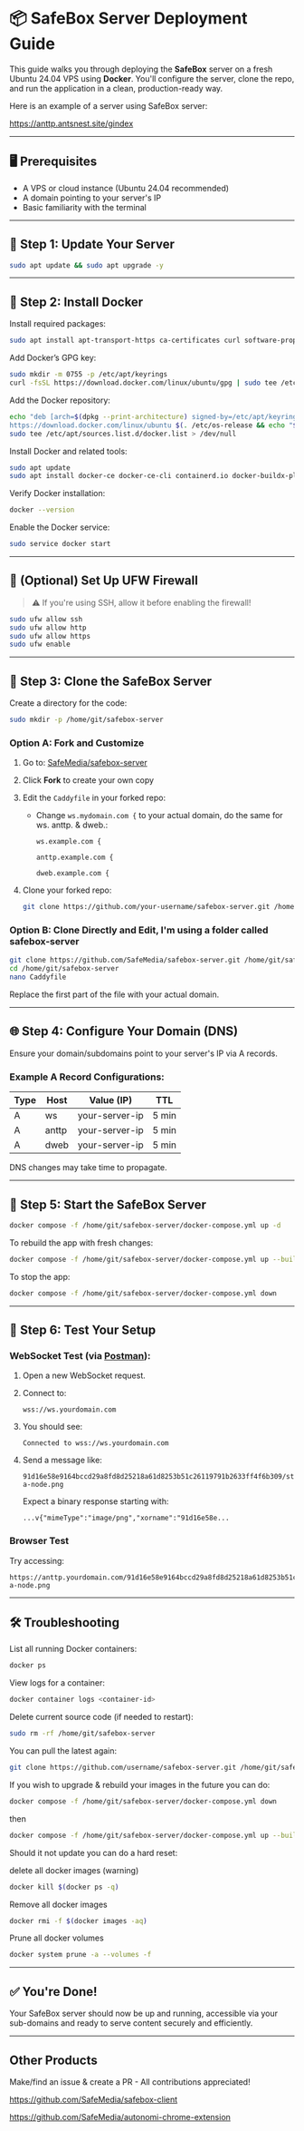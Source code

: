 # 📦 SafeBox Server Deployment Guide

This guide walks you through deploying the **SafeBox** server on a fresh Ubuntu 24.04 VPS using **Docker**. You'll configure the server, clone the repo, and run the application in a clean, production-ready way.

Here is an example of a server using SafeBox server:

https://anttp.antsnest.site/gindex

---

## 🖥️ Prerequisites

- A VPS or cloud instance (Ubuntu 24.04 recommended)
- A domain pointing to your server's IP
- Basic familiarity with the terminal

---

## 🚀 Step 1: Update Your Server

```bash
sudo apt update && sudo apt upgrade -y
```

---

## 🐳 Step 2: Install Docker

Install required packages:

```bash
sudo apt install apt-transport-https ca-certificates curl software-properties-common -y
```

Add Docker’s GPG key:

```bash
sudo mkdir -m 0755 -p /etc/apt/keyrings
curl -fsSL https://download.docker.com/linux/ubuntu/gpg | sudo tee /etc/apt/keyrings/docker.asc > /dev/null
```

Add the Docker repository:

```bash
echo "deb [arch=$(dpkg --print-architecture) signed-by=/etc/apt/keyrings/docker.asc] \
https://download.docker.com/linux/ubuntu $(. /etc/os-release && echo "$VERSION_CODENAME") stable" | \
sudo tee /etc/apt/sources.list.d/docker.list > /dev/null
```

Install Docker and related tools:

```bash
sudo apt update
sudo apt install docker-ce docker-ce-cli containerd.io docker-buildx-plugin docker-compose-plugin -y
```

Verify Docker installation:

```bash
docker --version
```

Enable the Docker service:

```bash
sudo service docker start
```

---

## 🔐 (Optional) Set Up UFW Firewall

> ⚠️ If you're using SSH, allow it before enabling the firewall!

```bash
sudo ufw allow ssh
sudo ufw allow http
sudo ufw allow https
sudo ufw enable
```

---

## 📁 Step 3: Clone the SafeBox Server

Create a directory for the code:

```bash
sudo mkdir -p /home/git/safebox-server
```

### Option A: Fork and Customize

1. Go to: [SafeMedia/safebox-server](https://github.com/SafeMedia/safebox-server)
2. Click **Fork** to create your own copy
3. Edit the `Caddyfile` in your forked repo:
   - Change `ws.mydomain.com {` to your actual domain, do the same for ws. anttp. & dweb.:
     ```text
     ws.example.com {
     ```
     ```text
     anttp.example.com {
     ```
     ```text
     dweb.example.com {
     ```

4. Clone your forked repo:
   ```bash
   git clone https://github.com/your-username/safebox-server.git /home/git/safebox-server
   ```

### Option B: Clone Directly and Edit, I'm using a folder called safebox-server

```bash
git clone https://github.com/SafeMedia/safebox-server.git /home/git/safebox-server
cd /home/git/safebox-server
nano Caddyfile
```

Replace the first part of the file with your actual domain.

---

## 🌐 Step 4: Configure Your Domain (DNS)

Ensure your domain/subdomains point to your server's IP via A records.

### Example A Record Configurations:

| Type | Host             | Value (IP)        | TTL   |
|------|------------------|-------------------|-------|
| A    | ws               | your-server-ip    | 5 min |
| A    | anttp            | your-server-ip    | 5 min |
| A    | dweb             | your-server-ip    | 5 min |

DNS changes may take time to propagate.

---

## 🧱 Step 5: Start the SafeBox Server

```bash
docker compose -f /home/git/safebox-server/docker-compose.yml up -d
```

To rebuild the app with fresh changes:

```bash
docker compose -f /home/git/safebox-server/docker-compose.yml up --build -d
```

To stop the app:

```bash
docker compose -f /home/git/safebox-server/docker-compose.yml down
```

---

## 🧪 Step 6: Test Your Setup

### WebSocket Test (via [Postman](https://www.postman.com/downloads/)):

1. Open a new WebSocket request.
2. Connect to:
   ```
   wss://ws.yourdomain.com
   ```
3. You should see:
   ```
   Connected to wss://ws.yourdomain.com
   ```

4. Send a message like:
   ```
   91d16e58e9164bccd29a8fd8d25218a61d8253b51c26119791b2633ff4f6b309/start-a-node.png
   ```

   Expect a binary response starting with:
   ```
   ...v{"mimeType":"image/png","xorname":"91d16e58e...
   ```

### Browser Test

Try accessing:

```
https://anttp.yourdomain.com/91d16e58e9164bccd29a8fd8d25218a61d8253b51c26119791b2633ff4f6b309/autonomi/start-a-node.png
```

---

## 🛠️ Troubleshooting

List all running Docker containers:

```bash
docker ps
```

View logs for a container:

```bash
docker container logs <container-id>
```

Delete current source code (if needed to restart):

```bash
sudo rm -rf /home/git/safebox-server
```

You can pull the latest again:

```bash
git clone https://github.com/username/safebox-server.git /home/git/safebox-server
```


If you wish to upgrade & rebuild your images in the future you can do:

```bash
docker compose -f /home/git/safebox-server/docker-compose.yml down
```
then

```bash
docker compose -f /home/git/safebox-server/docker-compose.yml up --build -d
```

Should it not update you can do a hard reset:


delete all docker images (warning)

```bash
docker kill $(docker ps -q)
```

Remove all docker images

```bash
docker rmi -f $(docker images -aq)
```

Prune all docker volumes

```bash
docker system prune -a --volumes -f
```

---

## ✅ You're Done!

Your SafeBox server should now be up and running, accessible via your sub-domains and ready to serve content securely and efficiently.


---

## Other Products

Make/find an issue & create a PR - All contributions appreciated!

https://github.com/SafeMedia/safebox-client

https://github.com/SafeMedia/autonomi-chrome-extension

